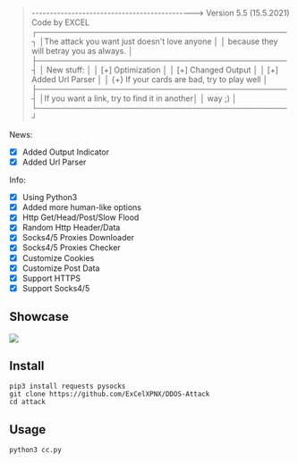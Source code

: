 
>--------------------------------------------->
Version 5.5 (15.5.2021)
							Code by EXCEL
┌─────────────────────────────────────────────┐
│The attack you want just doesn't love anyone │
│  because they will betray you as always.    │
├─────────────────────────────────────────────┤
│                 New stuff:                  │
│          [+] Optimization                   │
│          [+] Changed Output                 │
│          [+] Added Url Parser               │ 
│ {+} If your cards are bad, try to play well │ 
├─────────────────────────────────────────────┤
│If you want a link, try to find it in another│
│               way ;)                        │
└─────────────────────────────────────────────┘

 News:
- [x] Added Output Indicator
- [x] Added Url Parser

 Info:
- [x] Using Python3
- [x] Added more human-like options
- [x] Http Get/Head/Post/Slow Flood
- [x] Random Http Header/Data
- [x] Socks4/5 Proxies Downloader
- [x] Socks4/5 Proxies Checker
- [x] Customize Cookies
- [x] Customize Post Data 
- [x] Support HTTPS
- [x] Support Socks4/5

## Showcase

![](https://imgur.com/sRZ7NJF)

## Install

    pip3 install requests pysocks
    git clone https://github.com/ExCelXPNX/DDOS-Attack
    cd attack

## Usage

    python3 cc.py
    
